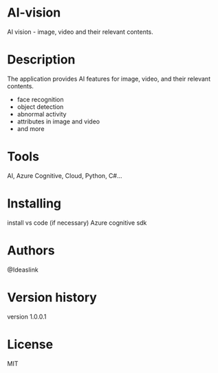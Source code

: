 # AI-vision
AI vision - image, video and their relevant contents.

# Description

The application provides AI features for image, video, and their relevant contents.

- face recognition
- object detection
- abnormal activity
- attributes in image and video
- and more

# Tools 

AI, Azure Cognitive, Cloud, Python, C#...

# Installing

install vs code (if necessary)
Azure cognitive sdk

# Authors
@Ideaslink

# Version history
version 1.0.0.1

# License
MIT

